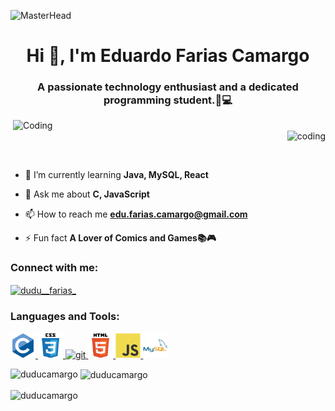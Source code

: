 ![MasterHead](https://profdanielbrandao.files.wordpress.com/2019/08/microsoft-bosque-programming-language-1.jpg)
<h1 align="center">Hi 👋, I'm Eduardo Farias Camargo</h1>
<h3 align="center">A passionate technology enthusiast and a dedicated programming student.🚀💻</h3>
<img align="right" width="500" src="https://cdn.dribbble.com/users/416610/screenshots/4801105/media/0f73533e44c089e41c3290d4535491ad.gif" alt="Coding">

<p align="right"> <img src="https://komarev.com/ghpvc/?username=duducamargo&label=Profile%20views&color=0e75b6&style=flat" alt="coding" /> </p>

<p align="left"> <a href="https://twitter.com/" target="blank"><img src="https://img.shields.io/twitter/follow/?logo=twitter&style=for-the-badge" alt="" /></a> </p>

- 🌱 I’m currently learning **Java, MySQL, React**

- 💬 Ask me about **C, JavaScript**

- 📫 How to reach me **edu.farias.camargo@gmail.com**

- ⚡ Fun fact **A Lover of Comics and Games📚🎮**

<h3 align="left">Connect with me:</h3>
<p align="left">
<a href="https://instagram.com/dudu__farias_" target="blank"><img align="center" src="https://raw.githubusercontent.com/rahuldkjain/github-profile-readme-generator/master/src/images/icons/Social/instagram.svg" alt="dudu__farias_" height="30" width="40" /></a>
</p>

<h3 align="left">Languages and Tools:</h3>
<p align="left"> <a href="https://www.cprogramming.com/" target="_blank" rel="noreferrer"> <img src="https://raw.githubusercontent.com/devicons/devicon/master/icons/c/c-original.svg" alt="c" width="40" height="40"/> </a> <a href="https://www.w3schools.com/css/" target="_blank" rel="noreferrer"> <img src="https://raw.githubusercontent.com/devicons/devicon/master/icons/css3/css3-original-wordmark.svg" alt="css3" width="40" height="40"/> </a> <a href="https://git-scm.com/" target="_blank" rel="noreferrer"> <img src="https://www.vectorlogo.zone/logos/git-scm/git-scm-icon.svg" alt="git" width="40" height="40"/> </a> <a href="https://www.w3.org/html/" target="_blank" rel="noreferrer"> <img src="https://raw.githubusercontent.com/devicons/devicon/master/icons/html5/html5-original-wordmark.svg" alt="html5" width="40" height="40"/> </a> <a href="https://developer.mozilla.org/en-US/docs/Web/JavaScript" target="_blank" rel="noreferrer"> <img src="https://raw.githubusercontent.com/devicons/devicon/master/icons/javascript/javascript-original.svg" alt="javascript" width="40" height="40"/> </a> <a href="https://www.mysql.com/" target="_blank" rel="noreferrer"> <img src="https://raw.githubusercontent.com/devicons/devicon/master/icons/mysql/mysql-original-wordmark.svg" alt="mysql" width="40" height="40"/> </a> </p>

<p><img align="left" src="https://github-readme-stats.vercel.app/api/top-langs?username=duducamargo&show_icons=true&locale=en&layout=compact" alt="duducamargo" /></p>

<p>&nbsp;<img align="center" src="https://github-readme-stats.vercel.app/api?username=duducamargo&show_icons=true&locale=en" alt="duducamargo" /></p>

<p><img align="center" src="https://github-readme-streak-stats.herokuapp.com/?user=duducamargo&" alt="duducamargo" /></p>
